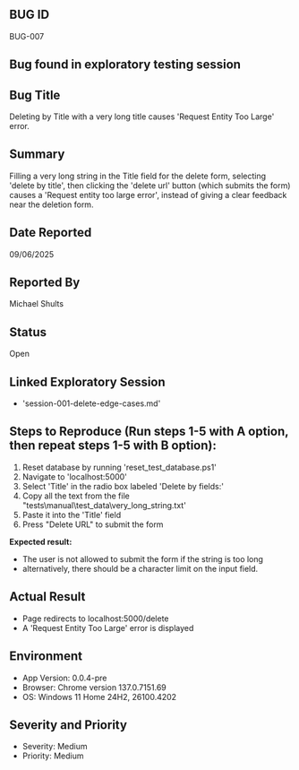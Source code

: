 ## BUG ID
BUG-007

## Bug found in exploratory testing session

## Bug Title
Deleting by Title with a very long title causes 'Request Entity Too Large' error.

## Summary
Filling a very long string in the Title field for the delete form, selecting 'delete by title', then clicking the 'delete url' button (which submits the form) causes a 'Request entity too large error', instead of giving a clear feedback near the deletion form.

## Date Reported
09/06/2025 

## Reported By
Michael Shults

## Status
Open

## Linked Exploratory Session
- 'session-001-delete-edge-cases.md'

## Steps to Reproduce (Run steps 1-5 with A option, then repeat steps 1-5 with B option):
1. Reset database by running 'reset_test_database.ps1'
2. Navigate to 'localhost:5000'
3. Select 'Title' in the radio box labeled 'Delete by fields:'
4. Copy all the text from the file "tests\manual\test_data\very_long_string.txt'
5. Paste it into the 'Title' field
6. Press "Delete URL" to submit the form



**Expected result:**
- The user is not allowed to submit the form if the string is too long
- alternatively, there should be a character limit on the input field.

## Actual Result
- Page redirects to localhost:5000/delete
- A 'Request Entity Too Large' error is displayed


## Environment
- App Version: 0.0.4-pre
- Browser: Chrome version 137.0.7151.69
- OS: Windows 11 Home 24H2, 26100.4202

## Severity and Priority
- Severity: Medium
- Priority: Medium


